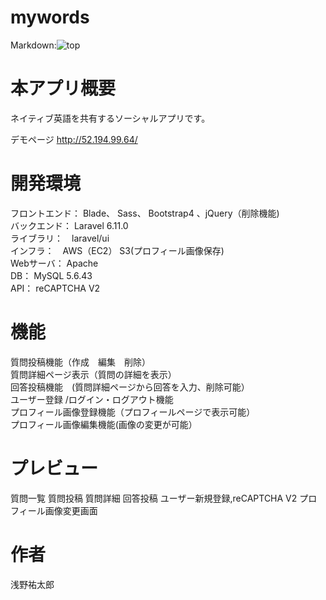 # mywords
Markdown:![top](https://github.com/yutaro704/mywords/issues/24#issue-574016136 "Mywords")
# 本アプリ概要
ネイティブ英語を共有するソーシャルアプリです。

デモページ
http://52.194.99.64/
 
# 開発環境
フロントエンド： Blade、 Sass、 Bootstrap4 、jQuery（削除機能)  
バックエンド： Laravel 6.11.0  
ライブラリ：　laravel/ui  
インフラ：　AWS（EC2） S3(プロフィール画像保存)  
Webサーバ： Apache  
DB： MySQL 5.6.43  
API： reCAPTCHA V2  
 
# 機能

質問投稿機能（作成　編集　削除）  
質問詳細ページ表示（質問の詳細を表示）  
回答投稿機能　(質問詳細ページから回答を入力、削除可能）  
ユーザー登録 /ログイン・ログアウト機能  
プロフィール画像登録機能（プロフィールページで表示可能）  
プロフィール画像編集機能(画像の変更が可能）  

# プレビュー
質問一覧
質問投稿
質問詳細
回答投稿
ユーザー新規登録,reCAPTCHA V2
プロフィール画像変更画面

# 作者
 浅野祐太郎
 


